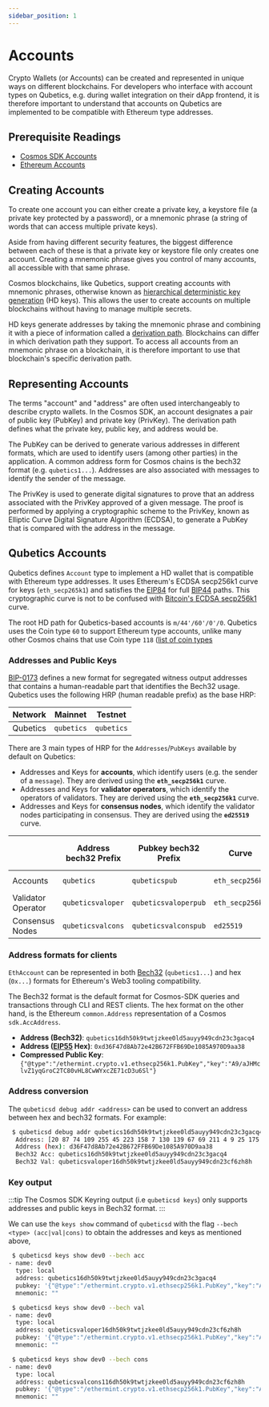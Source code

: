 ```yaml
---
sidebar_position: 1
---
```


# Accounts

Crypto Wallets (or Accounts) can be created
and represented in unique ways on different blockchains.
For developers who interface with account types on Qubetics,
e.g. during wallet integration on their dApp frontend,
it is therefore important to understand that accounts on Qubetics are implemented
to be compatible with Ethereum type addresses.

## Prerequisite Readings

- [Cosmos SDK Accounts](https://docs.cosmos.network/main/learn/beginner/accounts)
- [Ethereum Accounts](https://ethereum.org/en/whitepaper/#ethereum-accounts)

## Creating Accounts

To create one account you can either
create a private key, a keystore file (a private key protected by a password),
or a mnemonic phrase (a string of words that can access multiple private keys).

Aside from having different security features,
the biggest difference between each of these is
that a private key or keystore file only creates one account.
Creating a mnemonic phrase gives you control of many accounts,
all accessible with that same phrase.

Cosmos blockchains, like Qubetics, support creating accounts with mnemonic phrases,
otherwise known as
[hierarchical deterministic key generation](https://github.com/confio/cosmos-hd-key-derivation-spec) (HD keys).
This allows the user to create accounts on multiple blockchains
without having to manage multiple secrets.

HD keys generate addresses by taking the mnemonic phrase
and combining it with a piece of information called a [derivation path](https://learnmeabitcoin.com/technical/derivation-paths).
Blockchains can differ in which derivation path they support.
To access all accounts from an mnemonic phrase on a blockchain,
it is therefore important to use that blockchain's specific derivation path.

## Representing Accounts

The terms "account" and "address" are often used interchangeably to describe crypto wallets.
In the Cosmos SDK, an account designates a pair of public key (PubKey) and private key (PrivKey).
The derivation path defines what the private key, public key, and address would be.

The PubKey can be derived to generate various addresses in different formats,
which are used to identify users (among other parties) in the application.
A common address form for Cosmos chains is the bech32 format (e.g. `qubetics1...`).
Addresses are also associated with messages to identify the sender of the message.

The PrivKey is used to generate digital signatures to prove
that an address associated with the PrivKey approved of a given message.
The proof is performed by applying a cryptographic scheme to the PrivKey,
known as Elliptic Curve Digital Signature Algorithm (ECDSA),
to generate a PubKey that is compared with the address in the message.

## Qubetics Accounts

Qubetics defines `Account` type
to implement a HD wallet that is compatible with Ethereum type addresses.
It uses Ethereum's ECDSA secp256k1 curve for keys (`eth_secp265k1`)
and satisfies the [EIP84](https://github.com/ethereum/EIPs/issues/84)
for full [BIP44](https://github.com/bitcoin/bips/blob/master/bip-0044.mediawiki) paths.
This cryptographic curve is not to be confused with [Bitcoin's ECDSA secp256k1](https://en.bitcoin.it/wiki/Secp256k1) curve.

The root HD path for Qubetics-based accounts is `m/44'/60'/0'/0`.
Qubetics uses the Coin type `60` to support Ethereum type accounts,
unlike many other Cosmos chains that use Coin type `118` ([list of coin types](https://github.com/satoshilabs/slips/blob/master/slip-0044.md)


### Addresses and Public Keys

[BIP-0173](https://github.com/satoshilabs/slips/blob/master/slip-0173.md) defines a new format for segregated witness
output addresses that contains a human-readable part that identifies the Bech32 usage. Qubetics uses the following
HRP (human readable prefix) as the base HRP:

| Network   | Mainnet | Testnet |
|-----------|---------|---------|
| Qubetics     | `qubetics` | `qubetics` |

There are 3 main types of HRP for the `Addresses`/`PubKeys` available by default on Qubetics:

- Addresses and Keys for **accounts**, which identify users (e.g. the sender of a `message`). They are derived using
 the **`eth_secp256k1`** curve.
- Addresses and Keys for **validator operators**, which identify the operators of validators. They are derived using
 the **`eth_secp256k1`** curve.
- Addresses and Keys for **consensus nodes**, which identify the validator nodes participating in consensus. They are
 derived using the **`ed25519`** curve.

|                    | Address bech32 Prefix | Pubkey bech32 Prefix | Curve           | Address byte length | Pubkey byte length |
|--------------------|-----------------------|----------------------|-----------------|---------------------|--------------------|
| Accounts           | `qubetics`               | `qubeticspub`           | `eth_secp256k1` | `20`                | `33` (compressed)  |
| Validator Operator | `qubeticsvaloper`        | `qubeticsvaloperpub`    | `eth_secp256k1` | `20`                | `33` (compressed)  |
| Consensus Nodes    | `qubeticsvalcons`        | `qubeticsvalconspub`    | `ed25519`       | `20`                | `32`               |

### Address formats for clients

`EthAccount` can be represented in both [Bech32](https://en.bitcoin.it/wiki/Bech32) (`qubetics1...`)
and hex (`0x...`) formats for Ethereum's Web3 tooling compatibility.

The Bech32 format is the default format for Cosmos-SDK queries and transactions through CLI and REST
clients. The hex format on the other hand, is the Ethereum `common.Address` representation of a
Cosmos `sdk.AccAddress`.

- **Address (Bech32)**: `qubetics16dh50k9twtjzkee0ld5auyy949cdn23c3gacq4`
- **Address ([EIP55](https://eips.ethereum.org/EIPS/eip-55) Hex)**: `0xd36F47d8Ab72e42B672FFB69De1085A970D9aa38`
- **Compressed Public Key**: `{"@type":"/ethermint.crypto.v1.ethsecp256k1.PubKey","key":"A9/aJHMclvZ1yqGroC2TC80vHL8CwWYxcZE71cD3u6Sl"}`

### Address conversion

The `qubeticsd debug addr <address>` can be used to convert an address between hex and bech32 formats. For example:

```bash title="Bech32"
 $ qubeticsd debug addr qubetics16dh50k9twtjzkee0ld5auyy949cdn23c3gacq4
  Address: [20 87 74 109 255 45 223 158 7 130 139 67 69 211 4 9 25 175 86 82]
  Address (hex): d36F47d8Ab72e42B672FFB69De1085A970D9aa38
  Bech32 Acc: qubetics16dh50k9twtjzkee0ld5auyy949cdn23c3gacq4
  Bech32 Val: qubeticsvaloper16dh50k9twtjzkee0ld5auyy949cdn23cf6zh8h
```

### Key output

:::tip
The Cosmos SDK Keyring output (i.e `qubeticsd keys`) only supports addresses and public keys in Bech32 format.
:::

We can use the `keys show` command of `qubeticsd` with the flag `--bech <type> (acc|val|cons)` to
obtain the addresses and keys as mentioned above,

```bash title="Accounts"
 $ qubeticsd keys show dev0 --bech acc
- name: dev0
  type: local
  address: qubetics16dh50k9twtjzkee0ld5auyy949cdn23c3gacq4
  pubkey: '{"@type":"/ethermint.crypto.v1.ethsecp256k1.PubKey","key":"AsV5oddeB+hkByIJo/4lZiVUgXTzNfBPKC73cZ4K1YD2"}'
  mnemonic: ""
```

```bash title="Validator"
 $ qubeticsd keys show dev0 --bech val
- name: dev0
  type: local
  address: qubeticsvaloper16dh50k9twtjzkee0ld5auyy949cdn23cf6zh8h
  pubkey: '{"@type":"/ethermint.crypto.v1.ethsecp256k1.PubKey","key":"AsV5oddeB+hkByIJo/4lZiVUgXTzNfBPKC73cZ4K1YD2"}'
  mnemonic: ""
```

```bash title="Consensus"
 $ qubeticsd keys show dev0 --bech cons
- name: dev0
  type: local
  address: qubeticsvalcons116dh50k9twtjzkee0ld5auyy949cdn23cf6zh8h
  pubkey: '{"@type":"/ethermint.crypto.v1.ethsecp256k1.PubKey","key":"A/fVLgIqiLykFQxum96JkSOoTemrXD0tFaFQ1B0cpB2c"}'
  mnemonic: ""
```